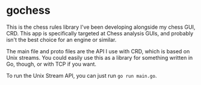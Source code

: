 # gochess

This is the chess rules library I've been developing alongside my chess GUI, CRD. This app is specifically targeted at Chess analysis GUIs, and probably isn't the best choice for an engine or similar. 

The main file and proto files are the API I use with CRD, which is based on Unix streams. You could easily use this as a library for something written in Go, though, or with TCP if you want. 

To run the Unix Stream API, you can just run `go run main.go`.
